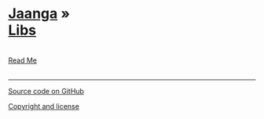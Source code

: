 [Jaanga]( ../index.html ) &raquo;<br>[Libs]( ./index.html )
===
<br>

<div id=rm >
	<a href=JavaScript:displayPage("#readme.md#rm"); >Read Me</a>
</div>
<br>

<!--
<i class="fa fa-external-link"></i> [Live Demo]( http://jaanga.github.com/libs/db ) 

<div id=abc >
	<a href=JavaScript:displayPage("#../test-folder-abc/readme.md#abc"); >test-folder-abc Read Me</a>
</div>

<div id=def >
	<a href=JavaScript:displayPage("#../test-folder-def/readme.md#def"); >test-folder-def Read Me</a>
</div>
-->
<hr>

<i class="fa fa-external-link"></i> [Source code on GitHub]( https://github.com/jaanga/libs/)  

<i class="fa fa-external-link"></i> [Copyright and license]( https://github.com/jaanga/jaanga.github.io/blob/master/jaanga-copyright-and-mit-license.md )
